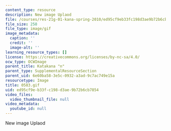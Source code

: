 ```yaml
---
content_type: resource
description: New image Uplaod
file: /courses/res-21g-01-kana-spring-2010/ed95cf9eb33fc198d3ae9b72b6cb7854_0583.gif
file_size: 258
file_type: image/gif
image_metadata:
  caption: ''
  credit: ''
  image-alt: ''
learning_resource_types: []
license: https://creativecommons.org/licenses/by-nc-sa/4.0/
ocw_type: OCWImage
parent_title: Katakana "n"
parent_type: SupplementalResourceSection
parent_uid: 6e60ba58-3e5c-0932-a3ad-9c7ac749e15a
resourcetype: Image
title: 0583.gif
uid: ed95cf9e-b33f-c198-d3ae-9b72b6cb7854
video_files:
  video_thumbnail_file: null
video_metadata:
  youtube_id: null
---
```

New image Uplaod